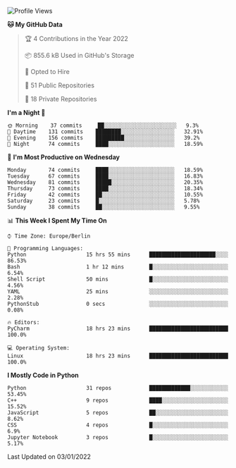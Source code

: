 <!--START_SECTION:waka-->
![Profile Views](http://img.shields.io/badge/Profile%20Views-1-blue)

**🐱 My GitHub Data** 

> 🏆 4 Contributions in the Year 2022
 > 
> 📦 855.6 kB Used in GitHub's Storage 
 > 
> 💼 Opted to Hire
 > 
> 📜 51 Public Repositories 
 > 
> 🔑 18 Private Repositories  
 > 
**I'm a Night 🦉** 

```text
🌞 Morning    37 commits     ██░░░░░░░░░░░░░░░░░░░░░░░   9.3% 
🌆 Daytime    131 commits    ████████░░░░░░░░░░░░░░░░░   32.91% 
🌃 Evening    156 commits    █████████░░░░░░░░░░░░░░░░   39.2% 
🌙 Night      74 commits     ████░░░░░░░░░░░░░░░░░░░░░   18.59%

```
📅 **I'm Most Productive on Wednesday** 

```text
Monday       74 commits     ████░░░░░░░░░░░░░░░░░░░░░   18.59% 
Tuesday      67 commits     ████░░░░░░░░░░░░░░░░░░░░░   16.83% 
Wednesday    81 commits     █████░░░░░░░░░░░░░░░░░░░░   20.35% 
Thursday     73 commits     ████░░░░░░░░░░░░░░░░░░░░░   18.34% 
Friday       42 commits     ██░░░░░░░░░░░░░░░░░░░░░░░   10.55% 
Saturday     23 commits     █░░░░░░░░░░░░░░░░░░░░░░░░   5.78% 
Sunday       38 commits     ██░░░░░░░░░░░░░░░░░░░░░░░   9.55%

```


📊 **This Week I Spent My Time On** 

```text
⌚︎ Time Zone: Europe/Berlin

💬 Programming Languages: 
Python                   15 hrs 55 mins      █████████████████████░░░░   86.53% 
Bash                     1 hr 12 mins        █░░░░░░░░░░░░░░░░░░░░░░░░   6.54% 
Shell Script             50 mins             █░░░░░░░░░░░░░░░░░░░░░░░░   4.56% 
YAML                     25 mins             ░░░░░░░░░░░░░░░░░░░░░░░░░   2.28% 
PythonStub               0 secs              ░░░░░░░░░░░░░░░░░░░░░░░░░   0.08%

🔥 Editors: 
PyCharm                  18 hrs 23 mins      █████████████████████████   100.0%

💻 Operating System: 
Linux                    18 hrs 23 mins      █████████████████████████   100.0%

```

**I Mostly Code in Python** 

```text
Python                   31 repos            █████████████░░░░░░░░░░░░   53.45% 
C++                      9 repos             ████░░░░░░░░░░░░░░░░░░░░░   15.52% 
JavaScript               5 repos             ██░░░░░░░░░░░░░░░░░░░░░░░   8.62% 
CSS                      4 repos             █░░░░░░░░░░░░░░░░░░░░░░░░   6.9% 
Jupyter Notebook         3 repos             █░░░░░░░░░░░░░░░░░░░░░░░░   5.17%

```



 Last Updated on 03/01/2022
<!--END_SECTION:waka-->　　
